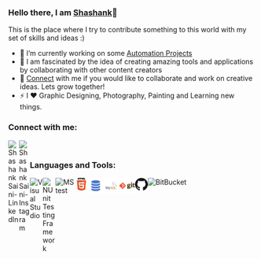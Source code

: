 ### Hello there, I am  <a href="https://in.linkedin.com/in/shashank-saini-203">Shashank</a>👋
This is the place where I try to contribute something to this world with my set of skills and ideas :)

- 🔭 I’m currently working on some [Automation Projects](https://github.com/ShashankSaini203?tab=repositories)
- 🌱 I am fascinated by the idea of creating amazing tools and applications by collaborating with other content creators
- 💬 [Connect](https://in.linkedin.com/in/shashank-saini-203) with me if you would like to collaborate and work on creative ideas. Lets grow together!
- ⚡ I :heart: Graphic Designing, Photography, Painting and Learning new things.

### Connect with me:

[<img align="left" alt="Shashank Saini-LinkedIn" width="22px" src="https://cdn.jsdelivr.net/npm/simple-icons@v3/icons/linkedin.svg" />](https://in.linkedin.com/in/shashank-saini-203)
[<img align="left" alt="Shashank Saini-Instagram" width="22px" src="https://cdn.jsdelivr.net/npm/simple-icons@v3/icons/instagram.svg" />](https://www.instagram.com/shashank.evolution)

<br />

### Languages and Tools:

[<img align="left" alt="Visual Studio" title="Visual Studio" width="26px" src="https://visualstudio.microsoft.com/wp-content/uploads/2019/06/BrandVisualStudioWin2019-3.svg"/>](#)
[<img align="left" alt="NUnit Testing Framework" title="NUnit Testing Framework" width="26px" src="https://avatars.githubusercontent.com/u/2678858?s=200&v=4"/>](#)
[<img align="left" alt="MStest" width="40px" title="MStest Testing Framework" src="https://www.lambdatest.com/blog/wp-content/uploads/2021/03/MSTest.png"/>](#)
[<img align="left" alt="HTML5" width="26px" title="HTML5" src="https://raw.githubusercontent.com/github/explore/80688e429a7d4ef2fca1e82350fe8e3517d3494d/topics/html/html.png" />](#)
[<img align="left" alt="SQL" width="32px" title="SQL" src="https://raw.githubusercontent.com/github/explore/80688e429a7d4ef2fca1e82350fe8e3517d3494d/topics/sql/sql.png" />](#)
[<img align="left" alt="MySQL" width="32px" title="MySQL" src="https://raw.githubusercontent.com/github/explore/80688e429a7d4ef2fca1e82350fe8e3517d3494d/topics/mysql/mysql.png" />](#)
[<img align="left" alt="Git" width="32px" title="Git" src="https://raw.githubusercontent.com/github/explore/80688e429a7d4ef2fca1e82350fe8e3517d3494d/topics/git/git.png" />](#)
[<img align="left" alt="GitHub" width="26px" title="GitHub" src="https://raw.githubusercontent.com/github/explore/78df643247d429f6cc873026c0622819ad797942/topics/github/github.png" />](#)
[<img align="left" alt="BitBucket" width="95px" title="BitBucket" src="https://wac-cdn.atlassian.com/dam/jcr:c942540c-53ae-4357-bffa-ed37739d71b0/bitbucket-atlassian-logo.svg?cdnVersion=1716" />](#)
<br/>

